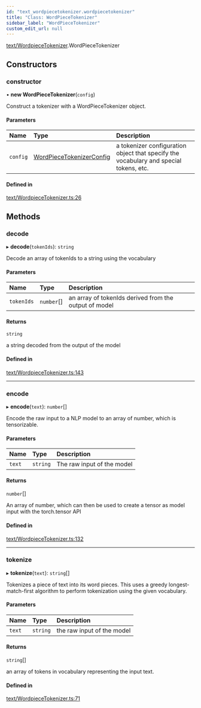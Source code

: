 ```yaml
---
id: "text_wordpiecetokenizer.wordpiecetokenizer"
title: "Class: WordPieceTokenizer"
sidebar_label: "WordPieceTokenizer"
custom_edit_url: null
---
```


[text/WordpieceTokenizer](../modules/text_wordpiecetokenizer.md).WordPieceTokenizer

## Constructors

### constructor

• **new WordPieceTokenizer**(`config`)

Construct a tokenizer with a WordPieceTokenizer object.

#### Parameters

| Name | Type | Description |
| :------ | :------ | :------ |
| `config` | [WordPieceTokenizerConfig](../modules/text_wordpiecetokenizer.md#wordpiecetokenizerconfig) | a tokenizer configuration object that specify the vocabulary and special tokens, etc. |

#### Defined in

[text/WordpieceTokenizer.ts:26](https://github.com/pytorch/live/blob/9d43f1c/react-native-pytorch-core/src/text/WordpieceTokenizer.ts#L26)

## Methods

### decode

▸ **decode**(`tokenIds`): `string`

Decode an array of tokenIds to a string using the vocabulary

#### Parameters

| Name | Type | Description |
| :------ | :------ | :------ |
| `tokenIds` | `number`[] | an array of tokenIds derived from the output of model |

#### Returns

`string`

a string decoded from the output of the model

#### Defined in

[text/WordpieceTokenizer.ts:143](https://github.com/pytorch/live/blob/9d43f1c/react-native-pytorch-core/src/text/WordpieceTokenizer.ts#L143)

___

### encode

▸ **encode**(`text`): `number`[]

Encode the raw input to a NLP model to an array of number, which is tensorizable.

#### Parameters

| Name | Type | Description |
| :------ | :------ | :------ |
| `text` | `string` | The raw input of the model |

#### Returns

`number`[]

An array of number, which can then be used to create a tensor as model input with the torch.tensor API

#### Defined in

[text/WordpieceTokenizer.ts:132](https://github.com/pytorch/live/blob/9d43f1c/react-native-pytorch-core/src/text/WordpieceTokenizer.ts#L132)

___

### tokenize

▸ **tokenize**(`text`): `string`[]

Tokenizes a piece of text into its word pieces.
This uses a greedy longest-match-first algorithm to perform tokenization using the given vocabulary.

#### Parameters

| Name | Type | Description |
| :------ | :------ | :------ |
| `text` | `string` | the raw input of the model |

#### Returns

`string`[]

an array of tokens in vocabulary representing the input text.

#### Defined in

[text/WordpieceTokenizer.ts:71](https://github.com/pytorch/live/blob/9d43f1c/react-native-pytorch-core/src/text/WordpieceTokenizer.ts#L71)
